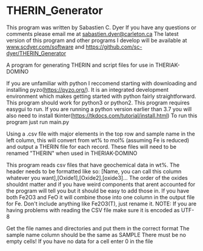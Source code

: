 # THERIN_Generator
This program was written by Sabastien C. Dyer
If you have any questions or comments please email me at sabastien.dyer@carleton.ca
The latest version of this program and other programs I develop will be available at www.scdyer.com/software and https://github.com/sc-dyer/THERIN_Generator


A program for generating THERIN and script files for use in THERIAK-DOMINO

If you are unfamiliar with python I reccomend starting with downloading and installing pyzo(https://pyzo.org/). 
It is an integrated development environment which makes getting started with python fairly straightforward.
This program should work for python3 or python2. This program requires easygui to run. If you are running a python version earlier than 3.7 you will also need to install tkinter(https://tkdocs.com/tutorial/install.html)
To run this program just run main.py

Using a .csv file with major elements in the top row and sample name in the left 
column, this will convert from wt% to mol% (assuming Fe is reduced) and output
a THERIN file for each record. These files will need to be renamed "THERIN" when
used in THERIAK-DOMINO

This program reads csv files that have geochemical data in wt%. The header needs to be formatted like so:
[Name, you can call this column whatever you want],[Oxide1],[Oxide2],[oxide3]...
The order of the oxides shouldnt matter and if you have weird components that 
arent accounted for the program will tell you but it should be easy to add those in. 
If you have both Fe2O3 and FeO it will combine those into one column in the output file for Fe.
 Don't include anything like Fe2O3(T), just rename it.
 NOTE: If you are having problems with reading the CSV file make sure it is encoded as UTF-8
 
Get the file names and directories and put them in the correct format
The sample name column should be the same as SAMPLE
There must be no empty cells! If you have no data for a cell enter 0 in the file


